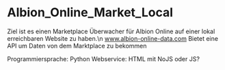 # Albion_Online_Market_Local
Ziel ist es einen Marketplace Überwacher für Albion Online auf einer lokal erreichbaren Website zu haben.\n
www.albion-online-data.com
Bietet eine API um Daten von dem Marktplace zu bekommen

Programmiersprache: Python
Webservice: HTML mit NoJS oder JS?

